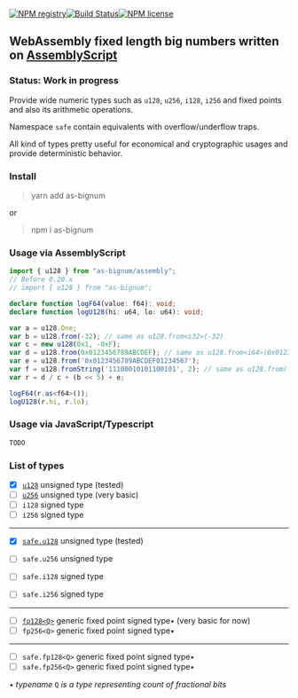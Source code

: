 [![NPM registry](https://img.shields.io/npm/v/as-bignum.svg?style=for-the-badge)](https://www.npmjs.com/package/as-bignum)[![Build Status](https://img.shields.io/travis/com/MaxGraey/as-bignum/master?style=for-the-badge)](https://travis-ci.com/MaxGraey/as-bignum)[![NPM license](https://img.shields.io/badge/license-Apache%202.0-ba68c8.svg?style=for-the-badge)](LICENSE.md)

## WebAssembly fixed length big numbers written on [AssemblyScript](https://github.com/AssemblyScript/assemblyscript)

### Status: Work in progress

Provide wide numeric types such as `u128`, `u256`, `i128`, `i256` and fixed points and also its arithmetic operations.

Namespace `safe` contain equivalents with overflow/underflow traps.

All kind of types pretty useful for economical and cryptographic usages and provide deterministic behavior.

### Install

> yarn add as-bignum

or

> npm i as-bignum

### Usage via AssemblyScript

```ts
import { u128 } from "as-bignum/assembly";
// Before 0.20.x
// import { u128 } from "as-bignum";

declare function logF64(value: f64): void;
declare function logU128(hi: u64, lo: u64): void;

var a = u128.One;
var b = u128.from(-32); // same as u128.from<i32>(-32)
var c = new u128(0x1, -0xF);
var d = u128.from(0x0123456789ABCDEF); // same as u128.from<i64>(0x0123456789ABCDEF)
var e = u128.from('0x0123456789ABCDEF01234567');
var f = u128.fromString('11100010101100101', 2); // same as u128.from('0b11100010101100101')
var r = d / c + (b << 5) + e;

logF64(r.as<f64>());
logU128(r.hi, r.lo);
```

### Usage via JavaScript/Typescript

```ts
TODO
```

### List of types

- [x] [`u128`](https://github.com/MaxGraey/as-bignum/blob/master/assembly/integer/u128.ts) unsigned type (tested)
- [ ] [`u256`](https://github.com/MaxGraey/as-bignum/blob/master/assembly/integer/u256.ts) unsigned type (very basic)
- [ ] `i128` signed type
- [ ] `i256` signed type

---

- [x] [`safe.u128`](https://github.com/MaxGraey/as-bignum/blob/master/assembly/integer/safe/u128.ts) unsigned type (tested)

- [ ] `safe.u256` unsigned type
- [ ] `safe.i128` signed type
- [ ] `safe.i256` signed type

---

- [ ] [`fp128<Q>`](https://github.com/MaxGraey/as-bignum/blob/master/assembly/fixed/fp128.ts) generic fixed point signed type٭ (very basic for now)
- [ ] `fp256<Q>` generic fixed point signed type٭

---

- [ ] `safe.fp128<Q>` generic fixed point signed type٭
- [ ] `safe.fp256<Q>` generic fixed point signed type٭

٭ _typename_ `Q` _is a type representing count of fractional bits_
